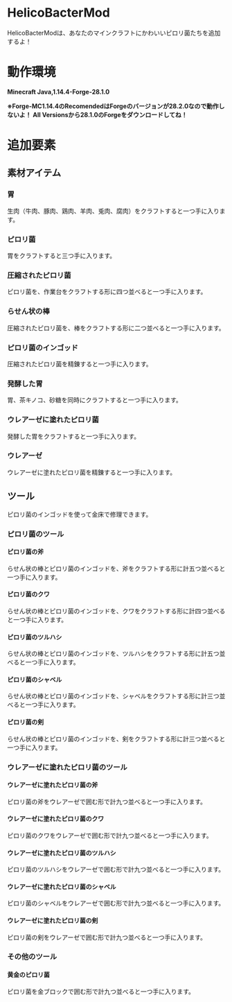 # HelicoBacterMod
HelicoBacterModは、あなたのマインクラフトにかわいいピロリ菌たちを追加するよ！
<h1>動作環境</h2>
<p><strong>Minecraft Java,1.14.4-Forge-28.1.0</strong></p>

<p><strong>※Forge-MC1.14.4のRecomendedはForgeのバージョンが28.2.0なので動作しないよ！
All Versionsから28.1.0のForgeをダウンロードしてね！</strong></p>
<h1>追加要素</h1>
<h2>素材アイテム</h2>
<h3>胃</h3>
生肉（牛肉、豚肉、鶏肉、羊肉、兎肉、腐肉）をクラフトすると一つ手に入ります。

<h3>ピロリ菌</h3>
胃をクラフトすると三つ手に入ります。

<h3>圧縮されたピロリ菌</h3>
ピロリ菌を、作業台をクラフトする形に四つ並べると一つ手に入ります。

<h3>らせん状の棒</h3>
圧縮されたピロリ菌を、棒をクラフトする形に二つ並べると一つ手に入ります。

<h3>ピロリ菌のインゴッド</h3>
圧縮されたピロリ菌を精錬すると一つ手に入ります。

<h3>発酵した胃</h3>
胃、茶キノコ、砂糖を同時にクラフトすると一つ手に入ります。

<h3>ウレアーゼに塗れたピロリ菌</h3>
発酵した胃をクラフトすると一つ手に入ります。

<h3>ウレアーゼ</h3>
ウレアーゼに塗れたピロリ菌を精錬すると一つ手に入ります。
<h2>ツール</h2>
ピロリ菌のインゴッドを使って金床で修理できます。
<h3>ピロリ菌のツール</h3>
<h4>ピロリ菌の斧</h4>
らせん状の棒とピロリ菌のインゴッドを、斧をクラフトする形に計五つ並べると一つ手に入ります。

<h4>ピロリ菌のクワ</h4>
らせん状の棒とピロリ菌のインゴッドを、クワをクラフトする形に計四つ並べると一つ手に入ります。

<h4>ピロリ菌のツルハシ</h4>
らせん状の棒とピロリ菌のインゴッドを、ツルハシをクラフトする形に計五つ並べると一つ手に入ります。

<h4>ピロリ菌のシャベル</h4>
らせん状の棒とピロリ菌のインゴッドを、シャベルをクラフトする形に計三つ並べると一つ手に入ります。

<h4>ピロリ菌の剣</h4>
らせん状の棒とピロリ菌のインゴッドを、剣をクラフトする形に計三つ並べると一つ手に入ります。
<h3>ウレアーゼに塗れたピロリ菌のツール</h3>
<h4>ウレアーゼに塗れたピロリ菌の斧</h4>
ピロリ菌の斧をウレアーゼで囲む形で計九つ並べると一つ手に入ります。

<h4>ウレアーゼに塗れたピロリ菌のクワ</h4>
ピロリ菌のクワをウレアーゼで囲む形で計九つ並べると一つ手に入ります。

<h4>ウレアーゼに塗れたピロリ菌のツルハシ</h4>
ピロリ菌のツルハシをウレアーゼで囲む形で計九つ並べると一つ手に入ります。

<h4>ウレアーゼに塗れたピロリ菌のシャベル</h4>
ピロリ菌のシャベルをウレアーゼで囲む形で計九つ並べると一つ手に入ります。

<h4>ウレアーゼに塗れたピロリ菌の剣</h4>
ピロリ菌の剣をウレアーゼで囲む形で計九つ並べると一つ手に入ります。
<h3>その他のツール</h3>
<h4>黄金のピロリ菌</h4>
ピロリ菌を金ブロックで囲む形で計九つ並べると一つ手に入ります。
